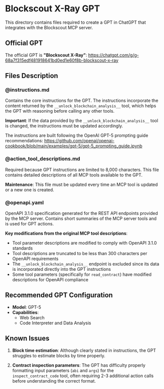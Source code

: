 # Blockscout X-Ray GPT

This directory contains files required to create a GPT in ChatGPT that integrates with the Blockscout MCP server.

## Official GPT

The official GPT is **"Blockscout X-Ray"**: <https://chatgpt.com/g/g-68a7f315edf481918641bd0ed1e60f8b-blockscout-x-ray>

## Files Description

### @instructions.md

Contains the core instructions for the GPT. The instructions incorporate the content returned by the `__unlock_blockchain_analysis__` tool, which helps the GPT with reasoning before calling any other tools.

**Important**: If the data provided by the `__unlock_blockchain_analysis__` tool is changed, the instructions must be updated accordingly.

The instructions are built following the OpenAI GPT-5 prompting guide recommendations: <https://github.com/openai/openai-cookbook/blob/main/examples/gpt-5/gpt-5_prompting_guide.ipynb>

### @action_tool_descriptions.md

Required because GPT instructions are limited to 8,000 characters. This file contains detailed descriptions of all MCP tools available to the GPT.

**Maintenance**: This file must be updated every time an MCP tool is updated or a new one is created.

### @openapi.yaml

OpenAPI 3.1.0 specification generated for the REST API endpoints provided by the MCP server. Contains short summaries of the MCP server tools and is used for GPT actions.

**Key modifications from the original MCP tool descriptions**:

- Tool parameter descriptions are modified to comply with OpenAPI 3.1.0 standards
- Tool descriptions are truncated to be less than 300 characters per OpenAPI requirements
- The `__unlock_blockchain_analysis__` endpoint is excluded since its data is incorporated directly into the GPT instructions
- Some tool parameters (specifically for `read_contract`) have modified descriptions for OpenAPI compliance

## Recommended GPT Configuration

- **Model**: GPT-5
- **Capabilities**:
  - Web Search
  - Code Interpreter and Data Analysis

## Known Issues

1. **Block time estimation**: Although clearly stated in instructions, the GPT struggles to estimate blocks by time properly.

2. **Contract inspection parameters**: The GPT has difficulty properly formatting input parameters (`abi` and `args`) for the `inspect_contract_code` tool, often requiring 2-3 additional action calls before understanding the correct format.
